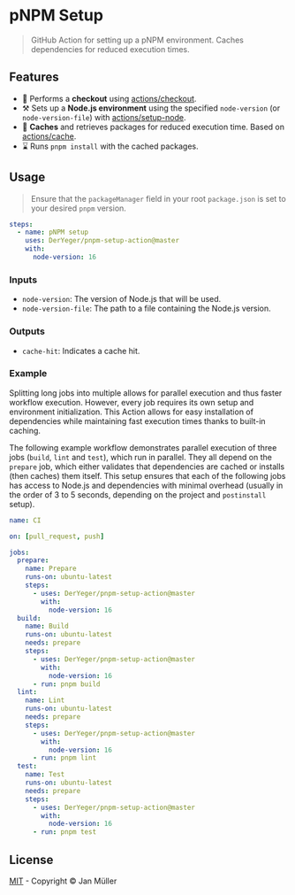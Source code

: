 # pNPM Setup

> GitHub Action for setting up a pNPM environment. Caches dependencies for reduced execution times.

## Features

- 🔽 Performs a **checkout** using [actions/checkout](https://github.com/actions/checkout).
- ⚒️ Sets up a **Node.js environment** using the specified `node-version` (or `node-version-file`) with [actions/setup-node](https://github.com/actions/setup-node).
- 💽 **Caches** and retrieves packages for reduced execution time. Based on [actions/cache](https://github.com/actions/cache).
- ⌛ Runs `pnpm install` with the cached packages.

## Usage

> Ensure that the `packageManager` field in your root `package.json` is set to your desired `pnpm` version.

```yml
steps:
  - name: pNPM setup
    uses: DerYeger/pnpm-setup-action@master
    with:
      node-version: 16
```

### Inputs

- `node-version`: The version of Node.js that will be used.
- `node-version-file`: The path to a file containing the Node.js version.

### Outputs

- `cache-hit`: Indicates a cache hit.

### Example

Splitting long jobs into multiple allows for parallel execution and thus faster workflow execution.
However, every job requires its own setup and environment initialization.
This Action allows for easy installation of dependencies while maintaining fast execution times thanks to built-in caching.

The following example workflow demonstrates parallel execution of three jobs (`build`, `lint` and `test`), which run in parallel.
They all depend on the `prepare` job, which either validates that dependencies are cached or installs (then caches) them itself.
This setup ensures that each of the following jobs has access to Node.js and dependencies with minimal overhead (usually in the order of 3 to 5 seconds, depending on the project and `postinstall` setup).

```yml
name: CI

on: [pull_request, push]

jobs:
  prepare:
    name: Prepare
    runs-on: ubuntu-latest
    steps:
      - uses: DerYeger/pnpm-setup-action@master
        with:
          node-version: 16
  build:
    name: Build
    runs-on: ubuntu-latest
    needs: prepare
    steps:
      - uses: DerYeger/pnpm-setup-action@master
        with:
          node-version: 16
      - run: pnpm build
  lint:
    name: Lint
    runs-on: ubuntu-latest
    needs: prepare
    steps:
      - uses: DerYeger/pnpm-setup-action@master
        with:
          node-version: 16
      - run: pnpm lint
  test:
    name: Test
    runs-on: ubuntu-latest
    needs: prepare
    steps:
      - uses: DerYeger/pnpm-setup-action@master
        with:
          node-version: 16
      - run: pnpm test
```

## License

[MIT](./LICENSE) - Copyright &copy; Jan Müller
